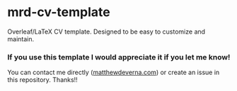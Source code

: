 # mrd-cv-template
Overleaf/LaTeX CV template. Designed to be easy to customize and maintain.

### If you use this template I would appreciate it if you let me know!
You can contact me directly ([matthewdeverna.com](https://matthewdeverna.com)) or create an issue in this repository.
Thanks!!